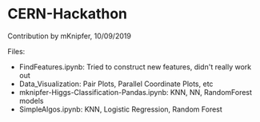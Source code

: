 # CERN-Hackathon
Contribution by mKnipfer, 10/09/2019

<!--Sorry for not working in your framework of python + root, but I don't understand root.-->

Files:
- FindFeatures.ipynb: Tried to construct new features, didn't really work out
- Data_Visualization: Pair Plots, Parallel Coordinate Plots, etc
- mknipfer-Higgs-Classification-Pandas.ipynb: KNN, NN, RandomForest models
- SimpleAlgos.ipynb: KNN, Logistic Regression, Random Forest
